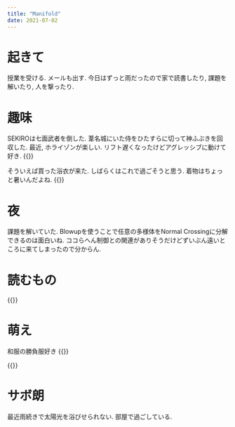 ```yaml
---
title: "Manifold"
date: 2021-07-02
---
```


# 起きて
授業を受ける. メールも出す. 今日はずっと雨だったので家で読書したり, 課題を解いたり, 人を撃ったり.

# 趣味
SEKIROは七面武者を倒した. 葦名城にいた侍をひたすらに切って神ふぶきを回収した.
最近, ホライゾンが楽しい. リフト遅くなったけどアグレッシブに動けて好き.
{{<tweet user="dango_bot" id="1410999450114281479">}}

そういえば買った浴衣が来た. しばらくはこれで過ごそうと思う. 着物はちょっと暑いんだよね.
{{<tweet user="dango_bot" id="1410880629667815424">}}

# 夜
課題を解いていた. Blowupを使うことで任意の多様体をNormal Crossingに分解できるのは面白いね. ココらへん制御との関連がありそうだけどずいぶん遠いところに来てしまったので分からん.

# 読むもの
{{<tweet user="dango_bot" id="1410970192469917704">}}

# 萌え
和服の勝負服好き
{{<tweet user="dango_bot" id="1410814739429552129">}}

{{<tweet user="dango_bot" id="1410525837732974592">}}

# サボ朗
最近雨続きで太陽光を浴びせられない. 部屋で過ごしている.
